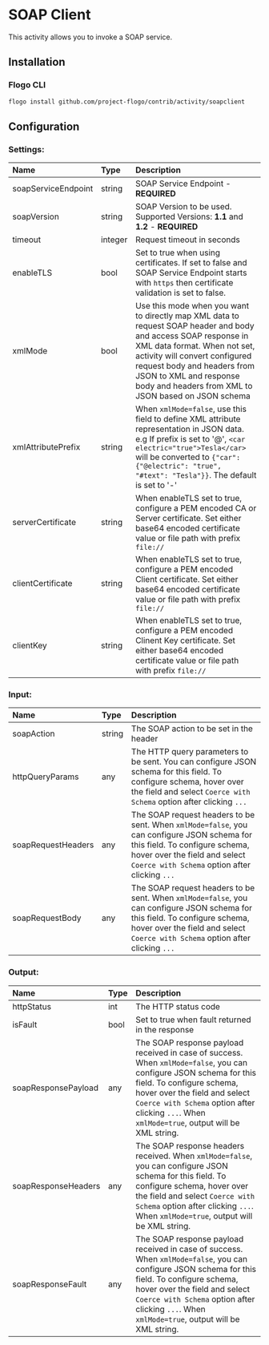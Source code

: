 <!--
title: SOAP Client
weight: 4618
-->

# SOAP Client
This activity allows you to invoke a SOAP service.

## Installation

### Flogo CLI
```bash
flogo install github.com/project-flogo/contrib/activity/soapclient
```

## Configuration

### Settings:
| Name                    | Type   | Description
|:---                     | :---   | :---     
| soapServiceEndpoint     | string | SOAP Service Endpoint - **REQUIRED**
| soapVersion             | string | SOAP Version to be used. Supported Versions: **1.1** and **1.2** - **REQUIRED**
| timeout                 | integer| Request timeout in seconds
| enableTLS               | bool   | Set to true when using certificates. If set to false and SOAP Service Endpoint starts with `https` then certificate validation is set to false.
| xmlMode                 | bool   | Use this mode when you want to directly map XML data to request SOAP header and body and access SOAP response in XML data format. When not set, activity will convert configured request body and headers from JSON to XML and response body and headers from XML to JSON based on JSON schema
| xmlAttributePrefix      | string | When `xmlMode=false`, use this field to define XML attribute representation in JSON data. e.g If prefix is set to '@', `<car electric="true">Tesla</car>` will be converted to `{"car": {"@electric": "true", "#text": "Tesla"}}`. The default is set to '-'
| serverCertificate       | string | When enableTLS set to true, configure a PEM encoded CA or Server certificate. Set either base64 encoded certificate value or file path with prefix `file://` 
| clientCertificate       | string | When enableTLS set to true, configure a PEM encoded Client certificate. Set either base64 encoded certificate value or file path with prefix `file://`
| clientKey               | string | When enableTLS set to true, configure a PEM encoded Clinent Key certificate. Set either base64 encoded certificate value or file path with prefix `file://`

### Input:
| Name               | Type   | Description
|:---                | :---   | :---     
| soapAction         | string | The SOAP action to be set in the header
| httpQueryParams    | any    | The HTTP query parameters to be sent. You can configure JSON schema for this field. To configure schema, hover over the field and select `Coerce with Schema` option after clicking `...`
| soapRequestHeaders | any    | The SOAP request headers to be sent. When `xmlMode=false`, you can configure JSON schema for this field. To configure schema, hover over the field and select `Coerce with Schema` option after clicking `...`
| soapRequestBody    | any    |   The SOAP request headers to be sent. When `xmlMode=false`, you can configure JSON schema for this field. To configure schema, hover over the field and select `Coerce with Schema` option after clicking `...`

### Output:
| Name                | Type   | Description
|:---                 | :---    | :---     
| httpStatus          | int     | The HTTP status code
| isFault             | bool    | Set to true when fault returned in the response
| soapResponsePayload | any     | The SOAP response payload received in case of success. When `xmlMode=false`, you can configure JSON schema for this field. To configure schema, hover over the field and select `Coerce with Schema` option after clicking `...`. When `xmlMode=true`, output will be XML string.
| soapResponseHeaders | any     | The SOAP response headers received. When `xmlMode=false`, you can configure JSON schema for this field. To configure schema, hover over the field and select `Coerce with Schema` option after clicking `...`. When `xmlMode=true`, output will be XML string.
| soapResponseFault   | any     | The SOAP response payload received in case of success. When `xmlMode=false`, you can configure JSON schema for this field. To configure schema, hover over the field and select `Coerce with Schema` option after clicking `...`. When `xmlMode=true`, output will be XML string. 
